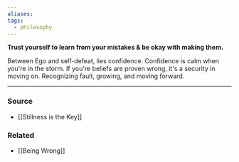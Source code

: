 ```yaml
---
aliases: 
tags:
  - philosophy
---
```

**Trust yourself to learn from your mistakes & be okay with making them.**

Between Ego and self-defeat, lies confidence. Confidence is calm when you're in the storm. If you're beliefs are proven wrong, it's a security in moving on. Recognizing fault, growing, and moving forward.

---

### Source
- [[Stillness is the Key]]

### Related
- [[Being Wrong]]